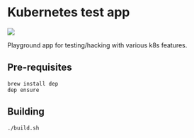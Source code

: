 Kubernetes test app
===================

<p>
    <a href="https://goreportcard.com/report/github.com/golang/dep">
        <img src="https://goreportcard.com/badge/github.com/golang/dep" />
    </a>
</p>

Playground app for testing/hacking with various k8s features.

Pre-requisites
--------------

```
brew install dep
dep ensure
```

Building
--------

```
./build.sh
```
